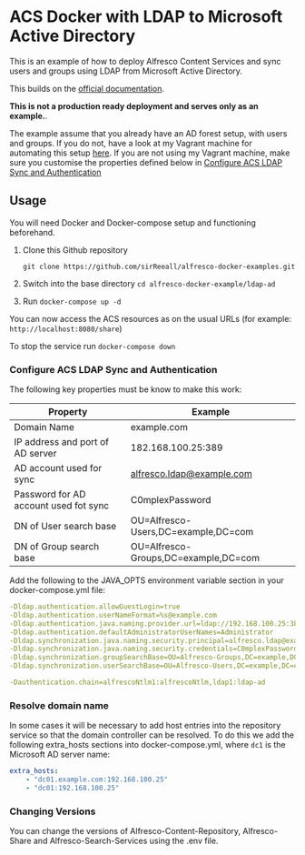 # ACS Docker with LDAP to Microsoft Active Directory

This is an example of how to deploy Alfresco Content Services and sync users and groups using LDAP from Microsoft Active Directory.

This builds on the [official documentation](https://docs.alfresco.com/content-services/latest/admin/auth-sync/#configure-ldap).

**This is not a production ready deployment and serves only as an example.**.

The example assume that you already have an AD forest setup, with users and groups. If you do not, have a look at my Vagrant machine for automating this setup [here](https://github.com/sirReeall/vagrant_machines/tree/master/ActiveDirectory/Windows-2016-std). If you are not using my Vagrant machine, make sure you customise the properties defined below in [Configure ACS LDAP Sync and Authentication](#Configure-ACS-LDAP-Sync-and-Authentication)

## Usage

You will need Docker and Docker-compose setup and functioning beforehand.

1. Clone this Github repository

   `git clone https://github.com/sirReeall/alfresco-docker-examples.git`

2. Switch into the base directory `cd alfresco-docker-example/ldap-ad`
3. Run `docker-compose up -d`

You can now access the ACS resources as on the usual URLs (for example: `http://localhost:8080/share`)

To stop the service run `docker-compose down`

### Configure ACS LDAP Sync and Authentication

The following key properties must be know to make this work:

Property | Example
--- | --- 
Domain Name | example.com
IP address and port of AD server | 182.168.100.25:389
AD account used for sync | alfresco.ldap@example.com
Password for AD account used fot sync | C0mplexPassword
DN of User search base | OU=Alfresco-Users,DC=example,DC=com
DN of Group search base | OU=Alfresco-Groups,DC=example,DC=com

Add the following to the JAVA_OPTS environment variable section in your docker-compose.yml file:

```yaml
-Dldap.authentication.allowGuestLogin=true
-Dldap.authentication.userNameFormat=%s@example.com
-Dldap.authentication.java.naming.provider.url=ldap://192.168.100.25:389
-Dldap.authentication.defaultAdministratorUserNames=Administrator
-Dldap.synchronization.java.naming.security.principal=alfresco.ldap@example.com
-Dldap.synchronization.java.naming.security.credentials=C0mplexPassword
-Dldap.synchronization.groupSearchBase=OU=Alfresco-Groups,DC=example,DC=com
-Dldap.synchronization.userSearchBase=OU=Alfresco-Users,DC=example,DC=com

-Dauthentication.chain=alfrescoNtlm1:alfrescoNtlm,ldap1:ldap-ad
```

### Resolve domain name

In some cases it will be necessary to add host entries into the repository service so that the domain controller can be resolved. To do this we add the following extra_hosts sections into docker-compose.yml, where `dc1` is the Microsoft AD server name:

```yaml
extra_hosts:
    - "dc01.example.com:192.168.100.25"
    - "dc01:192.168.100.25"
```

### Changing Versions

You can change the versions of Alfresco-Content-Repository, Alfresco-Share and Alfresco-Search-Services using the .env file.
